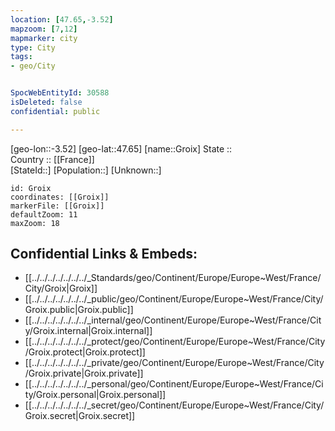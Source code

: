 ```yaml
---
location: [47.65,-3.52] 
mapzoom: [7,12] 
mapmarker: city 
type: City
tags:
- geo/City


SpocWebEntityId: 30588
isDeleted: false
confidential: public

---
```

[geo-lon::-3.52] 
[geo-lat::47.65] 
[name::Groix] 
State ::  
Country :: [[France]]  
[StateId::] 
[Population::] 
[Unknown::] 


```leaflet
id: Groix
coordinates: [[Groix]] 
markerFile: [[Groix]] 
defaultZoom: 11 
maxZoom: 18
```


## Confidential Links & Embeds: 
- [[../../../../../../../_Standards/geo/Continent/Europe/Europe~West/France/City/Groix|Groix]] 
- [[../../../../../../../_public/geo/Continent/Europe/Europe~West/France/City/Groix.public|Groix.public]] 
- [[../../../../../../../_internal/geo/Continent/Europe/Europe~West/France/City/Groix.internal|Groix.internal]] 
- [[../../../../../../../_protect/geo/Continent/Europe/Europe~West/France/City/Groix.protect|Groix.protect]] 
- [[../../../../../../../_private/geo/Continent/Europe/Europe~West/France/City/Groix.private|Groix.private]] 
- [[../../../../../../../_personal/geo/Continent/Europe/Europe~West/France/City/Groix.personal|Groix.personal]] 
- [[../../../../../../../_secret/geo/Continent/Europe/Europe~West/France/City/Groix.secret|Groix.secret]] 
